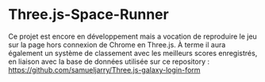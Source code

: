 # Three.js-Space-Runner

Ce projet est encore en développement mais a vocation de reproduire le jeu sur la page hors connexion de Chrome en Three.js.
À terme il aura également un système de classement avec les meilleurs scores enregistrés, en liaison avec la base de données utilisée sur ce repository :
https://github.com/samueljarry/Three.js-galaxy-login-form
